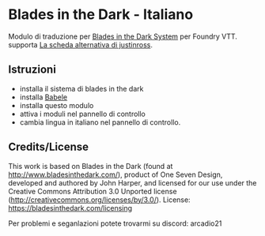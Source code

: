 # Blades in the Dark - Italiano

Modulo di traduzione per  [Blades in the Dark System](https://github.com/megastruktur/foundryvtt-blades-in-the-dark) per  Foundry VTT.
supporta [La scheda alternativa di justinross](https://github.com/justinross/foundry-bitd-alternate-sheets).

## Istruzioni
- installa il sistema di blades in the dark
- installa [Babele](https://foundryvtt.com/packages/babele)
- installa questo modulo
- attiva i moduli nel pannello di controllo
- cambia lingua in italiano nel pannello di controllo.


## Credits/License   
This work is based on Blades in the Dark (found at http://www.bladesinthedark.com/), product of One Seven Design, developed and authored by John Harper, and licensed for our use under the Creative Commons Attribution 3.0 Unported license (http://creativecommons.org/licenses/by/3.0/). License: https://bladesinthedark.com/licensing

Per problemi e seganlazioni potete trovarmi su discord: arcadio21
